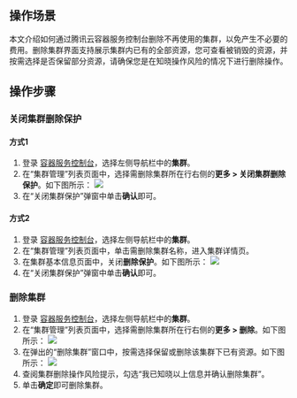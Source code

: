## 操作场景
本文介绍如何通过腾讯云容器服务控制台删除不再使用的集群，以免产生不必要的费用。删除集群界面支持展示集群内已有的全部资源，您可查看被销毁的资源，并按需选择是否保留部分资源，请确保您是在知晓操作风险的情况下进行删除操作。



## 操作步骤
### 关闭集群删除保护
#### 方式1
1. 登录 [容器服务控制台](https://console.cloud.tencent.com/tke2)，选择左侧导航栏中的**集群**。
2. 在“集群管理”列表页面中，选择需删除集群所在行右侧的**更多 > 关闭集群删除保护**。如下图所示：
![](https://qcloudimg.tencent-cloud.cn/raw/66ae6d515f41c0730a8171bf802277ca.png)
3. 在“关闭集群保护”弹窗中单击**确认**即可。




#### 方式2
1. 登录 [容器服务控制台](https://console.cloud.tencent.com/tke2)，选择左侧导航栏中的**集群**。
2. 在“集群管理”列表页面中，单击需删除集群名称，进入集群详情页。
3. 在集群基本信息页面中，关闭**删除保护**。如下图所示：
![](https://qcloudimg.tencent-cloud.cn/raw/54ba6865a138a43cc609266d8ce6eaf2.png)
3. 在“关闭集群保护”弹窗中单击**确认**即可。


### 删除集群
1. 登录 [容器服务控制台](https://console.cloud.tencent.com/tke2)，选择左侧导航栏中的**集群**。
2. 在“集群管理”列表页面中，选择需删除集群所在行右侧的**更多 > 删除**。如下图所示：
![](https://qcloudimg.tencent-cloud.cn/raw/fa1005322498610dae26836d3d8690f3.png)
3. 在弹出的“删除集群”窗口中，按需选择保留或删除该集群下已有资源。如下图所示：
![](https://qcloudimg.tencent-cloud.cn/raw/129c00c01592f89ffe8f589134647d0c.png)
4. 查阅集群删除操作风险提示，勾选“我已知晓以上信息并确认删除集群”。
5. 单击**确定**即可删除集群。




